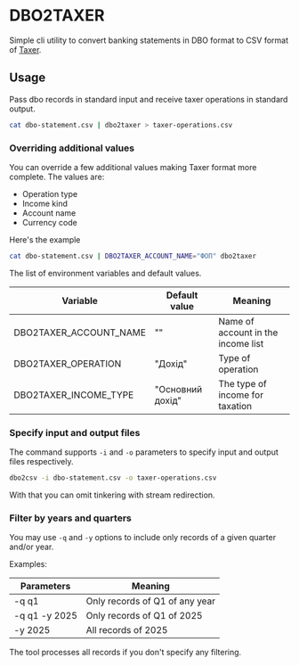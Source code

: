 # DBO2TAXER

Simple cli utility to convert banking statements in DBO format to CSV format of [Taxer](https://taxer.ua).

## Usage

Pass dbo records in standard input and receive taxer operations in standard output.

```bash
cat dbo-statement.csv | dbo2taxer > taxer-operations.csv
```

### Overriding additional values

You can override a few additional values making Taxer format more complete.
The values are:

- Operation type
- Income kind
- Account name
- Currency code

Here's the example

```bash
cat dbo-statement.csv | DBO2TAXER_ACCOUNT_NAME="ФОП" dbo2taxer
```

The list of environment variables and default values.

| Variable               | Default value    | Meaning                            |
| ---------------------- | ---------------- | ---------------------------------- |
| DBO2TAXER_ACCOUNT_NAME | ""               | Name of account in the income list |
| DBO2TAXER_OPERATION    | "Дохід"          | Type of operation                  |
| DBO2TAXER_INCOME_TYPE  | "Основний дохід" | The type of income for taxation    |

### Specify input and output files

The command supports `-i` and `-o` parameters to specify input and output files respectively.

```bash
dbo2csv -i dbo-statement.csv -o taxer-operations.csv
```

With that you can omit tinkering with stream redirection.

### Filter by years and quarters

You may use `-q` and `-y` options to include only records of a given quarter and/or year.

Examples:

| Parameters    | Meaning                        |
| ------------- | ------------------------------ |
| -q q1         | Only records of Q1 of any year |
| -q q1 -y 2025 | Only records of Q1 of 2025     |
| -y 2025       | All records of 2025            |

The tool processes all records if you don't specify any filtering.
